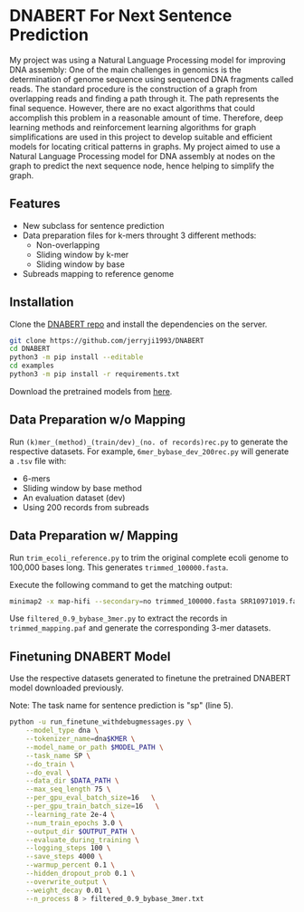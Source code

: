 # DNABERT For Next Sentence Prediction

My project was using a Natural Language Processing model for improving DNA assembly: 
One of the main challenges in genomics is the determination of genome sequence using sequenced DNA fragments called reads. The standard procedure is the construction of a graph from overlapping reads and finding a path through it. The path represents the final sequence. However, there are no exact algorithms that could accomplish this problem in a reasonable amount of time. Therefore, deep learning methods and reinforcement learning algorithms for graph simplifications are used in this project to develop suitable and efficient models for locating critical patterns in graphs. My project aimed to use a Natural Language Processing model for DNA assembly at nodes on the graph to predict the next sequence node, hence helping to simplify the graph.

## Features

- New subclass for sentence prediction
- Data preparation files for k-mers throught 3 different methods:
  - Non-overlapping  
  - Sliding window by k-mer
  - Sliding window by base
- Subreads mapping to reference genome

## Installation

Clone the [DNABERT repo](https://github.com/jerryji1993/DNABERT) and install the dependencies on the server.

```sh
git clone https://github.com/jerryji1993/DNABERT
cd DNABERT
python3 -m pip install --editable
cd examples
python3 -m pip install -r requirements.txt
```

Download the pretrained models from [here](https://github.com/jerryji1993/DNABERT#32-download-pre-trained-dnabert).

## Data Preparation w/o Mapping
Run `(k)mer_(method)_(train/dev)_(no. of records)rec.py` to generate the respective datasets. For example, `6mer_bybase_dev_200rec.py` will generate a `.tsv` file with:
- 6-mers
- Sliding window by base method
- An evaluation dataset (dev)
- Using 200 records from subreads

## Data Preparation w/ Mapping
Run `trim_ecoli_reference.py` to trim the original complete ecoli genome to 100,000 bases long. This generates `trimmed_100000.fasta`.

Execute the following command to get the matching output:

```sh
minimap2 -x map-hifi --secondary=no trimmed_100000.fasta SRR10971019.fastq > trimmed_mapping.paf
```

Use `filtered_0.9_bybase_3mer.py` to extract the records in `trimmed_mapping.paf` and generate the corresponding 3-mer datasets.

## Finetuning DNABERT Model
Use the respective datasets generated to finetune the pretrained DNABERT model downloaded previously.

Note: The task name for sentence prediction is "sp" (line 5).

```sh
python -u run_finetune_withdebugmessages.py \
    --model_type dna \
    --tokenizer_name=dna$KMER \
    --model_name_or_path $MODEL_PATH \
    --task_name SP \
    --do_train \
    --do_eval \
    --data_dir $DATA_PATH \
    --max_seq_length 75 \
    --per_gpu_eval_batch_size=16   \
    --per_gpu_train_batch_size=16   \
    --learning_rate 2e-4 \
    --num_train_epochs 3.0 \
    --output_dir $OUTPUT_PATH \
    --evaluate_during_training \
    --logging_steps 100 \
    --save_steps 4000 \
    --warmup_percent 0.1 \
    --hidden_dropout_prob 0.1 \
    --overwrite_output \
    --weight_decay 0.01 \
    --n_process 8 > filtered_0.9_bybase_3mer.txt
```
